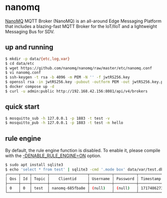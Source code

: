 nanomq
======

[NanoMQ][1] MQTT Broker (NanoMQ) is an all-around Edge Messaging Platform that
includes a blazing-fast MQTT Broker for the IoT/IIoT and a lightweight
Messaging Bus for SDV.

## up and running

```bash
$ mkdir -p data/{etc,log,var}
$ cd data/etc
$ wget https://github.com/nanomq/nanomq/raw/master/etc/nanomq.conf
$ vi nanomq.conf
$ ssh-keygen -t rsa -b 4096 -m PEM -N '' -f jwtRS256.key
$ openssl rsa -in jwtRS256.key -pubout -outform PEM -out jwtRS256.key.pub
$ docker compose up -d
$ curl -u admin:public http://192.168.42.156:8081/api/v4/brokers
```

## quick start

```bash
$ mosquitto_sub -h 127.0.0.1 -p 1883 -t test -v
$ mosquitto_pub -h 127.0.0.1 -p 1883 -t test -m hello
```

## rule engine

By default, the rule engine function is disabled. To enable it, please compile
with the [-DENABLE_RULE_ENGINE=ON][2] option.

```bash
$ sudo apt install sqlite3
$ echo 'select * from test' | sqlite3 -cmd '.mode box' data/var/test.db
┌─────┬────┬───────┬─────────────────┬──────────┬──────────┬────────────┬─────────┐
│ Qos │ Id │ Topic │    Clientid     │ Username │ Password │ Timestamp  │ Payload │
├─────┼────┼───────┼─────────────────┼──────────┼──────────┼────────────┼─────────┤
│ 0   │ 0  │ test  │ nanomq-685fba8e │ (null)   │ (null)   │ 1717486273 │ hello   │
└─────┴────┴───────┴─────────────────┴──────────┴──────────┴────────────┴─────────┘
```

[1]: https://github.com/nanomq/nanomq/tree/master
[2]: https://nanomq.io/docs/en/latest/installation/build-options.html
